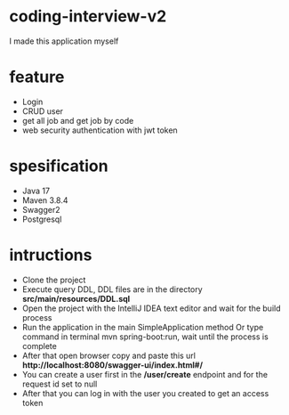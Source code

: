 # coding-interview-v2
I made this application myself

# feature 
  - Login
  - CRUD user
  - get all job and get job by code
  - web security authentication with jwt token
    
# spesification
  - Java 17
  - Maven 3.8.4
  - Swagger2
  - Postgresql
  
# intructions
   - Clone the project
   - Execute query DDL, DDL files are in the directory **src/main/resources/DDL.sql**
   - Open the project with the IntelliJ IDEA text editor and wait for the build process
   - Run the application in the main SimpleApplication method Or type command in terminal mvn spring-boot:run, wait until the process is complete
   - After that open browser copy and paste this url **http://localhost:8080/swagger-ui/index.html#/**
   - You can create a user first in the **/user/create** endpoint and for the request id set to null
   - After that you can log in with the user you created to get an access token
